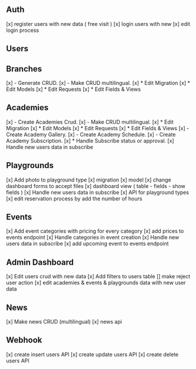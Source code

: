 ## Auth

[x] register users with new data ( free visit )
[x] login users with new 
[x] edit login process

## Users

## Branches

[x] - Generate CRUD.
[x] - Make CRUD multilingual.
    [x] * Edit Migration
    [x] * Edit Models
    [x] * Edit Requests
    [x] * Edit Fields & Views


## Academies

[x] - Create Academies Crud.
[x] - Make CRUD multilingual.
    [x] * Edit Migration
    [x] * Edit Models
    [x] * Edit Requests
    [x] * Edit Fields & Views
[x] - Create Academy Gallery.
[x] - Create Academy Schedule.
[x] - Create Academy Subscription.
    [x] * Handle Subscribe status or approval.
[x] Handle new users data in subscribe

## Playgrounds

[x] Add photo to playground type
    [x] migration
    [x] model
    [x] change dashboard forms to accept files
    [x] dashboard view ( table - fields - show fields )
[x] Handle new users data in subscribe
[x] API for playground types
[x] edit reservation process by add the number of hours


## Events

[x] Add event categories with pricing for every category
[x] add prices to events endpoint
[x] Handle categories in event creation
[x] Handle new users data in subscribe
[x] add upcoming event to events endpoint


## Admin Dashboard


[x] Edit users crud with new data
[x] Add filters to users table
[] make reject user action
[x] edit academies & events & playgrounds data with new user data

## News

[x] Make news CRUD (multilingual)
[x] news api

## Webhook

[x] create insert users API
[x] create update users API
[x] create delete users API

